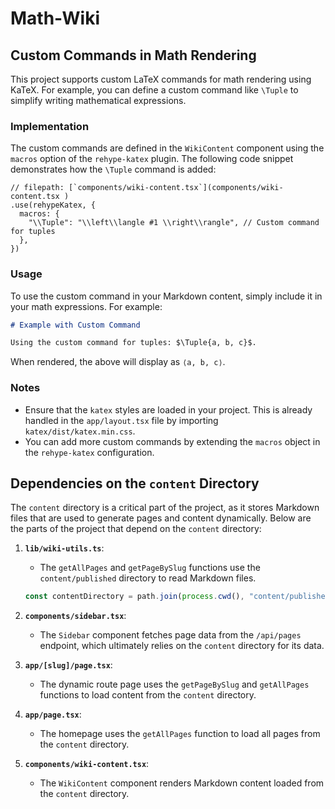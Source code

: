 # Math-Wiki

## Custom Commands in Math Rendering

This project supports custom LaTeX commands for math rendering using KaTeX. For example, you can define a custom command like `\Tuple` to simplify writing mathematical expressions.

### Implementation

The custom commands are defined in the `WikiContent` component using the `macros` option of the `rehype-katex` plugin. The following code snippet demonstrates how the `\Tuple` command is added:

```tsx
// filepath: [`components/wiki-content.tsx`](components/wiki-content.tsx )
.use(rehypeKatex, {
  macros: {
    "\\Tuple": "\\left\\langle #1 \\right\\rangle", // Custom command for tuples
  },
})
```

### Usage

To use the custom command in your Markdown content, simply include it in your math expressions. For example:

```markdown
# Example with Custom Command

Using the custom command for tuples: $\Tuple{a, b, c}$.
```

When rendered, the above will display as `⟨a, b, c⟩`.

### Notes

- Ensure that the `katex` styles are loaded in your project. This is already handled in the `app/layout.tsx` file by importing `katex/dist/katex.min.css`.
- You can add more custom commands by extending the `macros` object in the `rehype-katex` configuration.

## Dependencies on the `content` Directory

The `content` directory is a critical part of the project, as it stores Markdown files that are used to generate pages and content dynamically. Below are the parts of the project that depend on the `content` directory:

1. **`lib/wiki-utils.ts`**:
   - The `getAllPages` and `getPageBySlug` functions use the `content/published` directory to read Markdown files.

   ```typescript
   const contentDirectory = path.join(process.cwd(), "content/published")
   ```

2. **`components/sidebar.tsx`**:
   - The `Sidebar` component fetches page data from the `/api/pages` endpoint, which ultimately relies on the `content` directory for its data.

3. **`app/[slug]/page.tsx`**:
   - The dynamic route page uses the `getPageBySlug` and `getAllPages` functions to load content from the `content` directory.

4. **`app/page.tsx`**:
   - The homepage uses the `getAllPages` function to load all pages from the `content` directory.

5. **`components/wiki-content.tsx`**:
   - The `WikiContent` component renders Markdown content loaded from the `content` directory.
